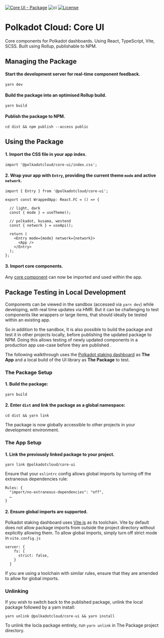 [![Core UI - Package](https://img.shields.io/badge/Core UI-Package-E6007A?logo=polkadot =E6007A)](https://github.com/paritytech/polkadot-cloud) ![ci](https://github.com/paritytech/polkadot-cloud/actions/workflows/main.yml/badge.svg) [![License](https://img.shields.io/badge/License-Apache_2.0-blue.svg)](https://opensource.org/licenses/Apache-2.0)

# Polkadot Cloud: Core UI

Core components for Polkadot dashboards. Using React, TypeScript, Vite, SCSS. Built using Rollup, publishable to NPM.

## Managing the Package

#### Start the development server for real-time component feedback.

```
yarn dev
```

#### Build the package into an optimised Rollup build.

```
yarn build
```

#### Publish the package to NPM.

```
cd dist && npm publish --access public
```

## Using the Package

#### 1. Import the CSS file in your app index.

```
import '@polkadotcloud/core-ui/index.css';
```

#### 2. Wrap your app with `Entry`, providing the current theme `mode` and active `network`.

```
import { Entry } from '@polkadotcloud/core-ui';

export const WrappedApp: React.FC = () => {

  // light, dark
  const { mode } = useTheme();

  // polkadot, kusama, westend
  const { network } = useApi();

  return (
    <Entry mode={mode} network={network}>
      <App />
    </Entry>
  );
};
```

#### 3. Import core components.

Any [core component](https://github.com/paritytech/polkadot-cloud/tree/main/packages/core-ui/lib) can now be imported and used within the app.

## Package Testing in Local Development

Components can be viewed in the sandbox (accessed via `yarn dev`) while developing, with real time updates via HMR. But it can be challenging to test components like wrappers or large items, that should ideally be tested within an existing app.

So in addition to the sandbox, It is also possible to build the package and test it in other projects locally, before publishing the updated package to NPM. Doing this allows testing of newly updated components in a production app use-case before they are published .

The following walkthrough uses the [Polkadot staking dashboard](https://github.com/paritytech/polkadot-staking-dashboard) as **The App** and a local build of the UI library as **The Package** to test.

### The Package Setup

#### 1. Build the package:

```
yarn build
```

#### 2. Enter `dist` and link the package as a global namespace:

```
cd dist && yarn link
```

The package is now globally accessible to other projects in your development environment.

### The App Setup

#### 1. Link the previously linked package to your project.

```
yarn link @polkadotcloud/core-ui
```

Ensure that your `eslintrc` config allows global imports by turning off the extraneous dependencies rule:

```
Rules: {
  "import/no-extraneous-dependencies": "off",
  …
}
```

#### 2. Ensure global imports are supported.

Polkadot staking dashboard uses [Vite.js](https://vitejs.dev) as its toolchain. Vite by default does not allow package imports from outside the project directory without explicitly allowing them. To allow global imports, simply turn off strict mode in `vite.config.js`

```
server: {
    fs: {
      strict: false,
    }
  }
```

If you are using a toolchain with similar rules, ensure that they are amended to allow for global imports.

### Unlinking

If you wish to switch back to the published package, unlink the local package followed by a yarn install:

```
yarn unlink @polkadotcloud/core-ui && yarn install
```

To unlink the locla package entirely, run `yarn unlink` in The Package project directory.
